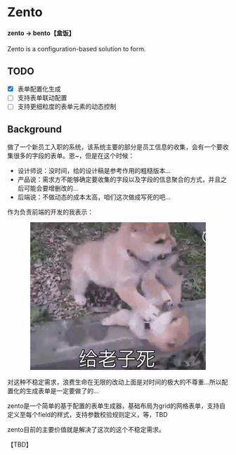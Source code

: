 # Zento

#### zento -> bento【盒饭】

Zento is a configuration-based solution to form.

## TODO

* [x] 表单配置化生成
* [ ] 支持表单联动配置
* [ ] 支持更细粒度的表单元素的动态控制

## Background

做了一个新员工入职的系统，该系统主要的部分是员工信息的收集，会有一个要收集很多的字段的表单。恩~，但是在这个时候：

* 设计师说：没时间，给的设计稿是参考作用的粗糙版本...
* 产品说：需求方不能够确定要收集的字段以及字段的信息聚合的方式，并且之后可能会要增删改的...
* 后端说：不做动态的成本太高，咱们这次做成写死的吧...

作为负责前端的开发的我表示：

<p align="center">
  <img width="400px" src="./godie.gif" />
</p>

对这种不稳定需求，浪费生命在无限的改动上面是对时间的极大的不尊重...所以配置化的生成表单是一定要做了的...

zento是一个简单的基于配置的表单生成器，基础布局为grid的网格表单，支持自定义至每个field的样式，支持参数校验规则定义，等，TBD

zento目前的主要价值就是解决了这次的这个不稳定需求。

【TBD】
